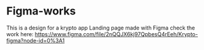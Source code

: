 # Figma-works
This is a design for a krypto app Landing page made with Figma
check the work here: 
    https://www.figma.com/file/2nQQJX6kj97QpbesQ4rEeh/Krypto-figma?node-id=0%3A1
